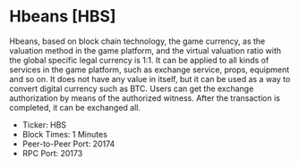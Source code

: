 # Hbeans [HBS]

Hbeans, based on block chain technology, the game currency, as the valuation method in the game platform, and the virtual valuation ratio with the global specific legal currency is 1:1. It can be applied to all kinds of services in the game platform, such as exchange service, props, equipment and so on. It does not have any value in itself, but it can be used as a way to convert digital currency such as BTC. Users can get the exchange authorization by means of the authorized witness. After the transaction is completed, it can be exchanged all.

* Ticker: HBS
* Block Times: 1 Minutes
* Peer-to-Peer Port: 20174
* RPC Port: 20173
